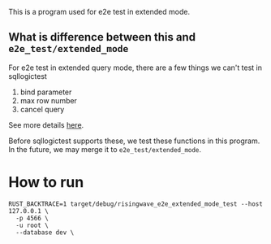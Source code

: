This is a program used for e2e test in extended mode.

## What is difference between this and `e2e_test/extended_mode`

For e2e test in extended query mode, there are a few things we can't test in sqllogictest

1. bind parameter
2. max row number
3. cancel query

See more details [here](https://www.postgresql.org/docs/15/protocol-flow.html#PROTOCOL-FLOW-PIPELINING:~:text=Once%20a%20portal,count%20is%20ignored).

Before sqllogictest supports these, we test these functions in this program. In the future, we may merge it to `e2e_test/extended_mode`.

# How to run

```shell
RUST_BACKTRACE=1 target/debug/risingwave_e2e_extended_mode_test --host 127.0.0.1 \
  -p 4566 \
  -u root \
  --database dev \
```

